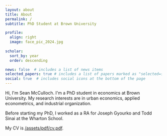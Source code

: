 ```yaml
---
layout: about
title: About
permalink: /
subtitle: PhD Student at Brown University

profile:
  align: right
  image: face_pic_2024.jpg
  
scholar:
  sort_by: year
  order: descending

news: false  # includes a list of news items
selected_papers: true # includes a list of papers marked as "selected={true}"
social: true  # includes social icons at the bottom of the page
---
```


Hi, I'm Sean McCulloch. I'm a PhD student in economics at Brown University. My research interests are in urban economics, applied econometrics, and industrial organization.  

Before starting my PhD, I worked as a RA for Joseph Gyourko and Todd Sinai at the Wharton School.

My CV is [/assets/pdf/cv.pdf](here).